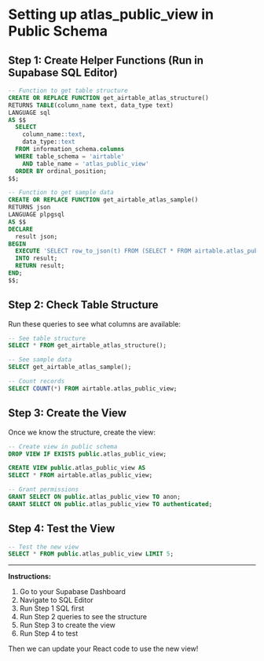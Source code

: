 # Setting up atlas_public_view in Public Schema

## Step 1: Create Helper Functions (Run in Supabase SQL Editor)

```sql
-- Function to get table structure
CREATE OR REPLACE FUNCTION get_airtable_atlas_structure()
RETURNS TABLE(column_name text, data_type text)
LANGUAGE sql
AS $$
  SELECT 
    column_name::text,
    data_type::text
  FROM information_schema.columns 
  WHERE table_schema = 'airtable' 
    AND table_name = 'atlas_public_view'
  ORDER BY ordinal_position;
$$;

-- Function to get sample data
CREATE OR REPLACE FUNCTION get_airtable_atlas_sample()
RETURNS json
LANGUAGE plpgsql
AS $$
DECLARE
  result json;
BEGIN
  EXECUTE 'SELECT row_to_json(t) FROM (SELECT * FROM airtable.atlas_public_view LIMIT 1) t'
  INTO result;
  RETURN result;
END;
$$;
```

## Step 2: Check Table Structure

Run these queries to see what columns are available:

```sql
-- See table structure
SELECT * FROM get_airtable_atlas_structure();

-- See sample data
SELECT get_airtable_atlas_sample();

-- Count records
SELECT COUNT(*) FROM airtable.atlas_public_view;
```

## Step 3: Create the View

Once we know the structure, create the view:

```sql
-- Create view in public schema
DROP VIEW IF EXISTS public.atlas_public_view;

CREATE VIEW public.atlas_public_view AS 
SELECT * FROM airtable.atlas_public_view;

-- Grant permissions
GRANT SELECT ON public.atlas_public_view TO anon;
GRANT SELECT ON public.atlas_public_view TO authenticated;
```

## Step 4: Test the View

```sql
-- Test the new view
SELECT * FROM public.atlas_public_view LIMIT 5;
```

---

**Instructions:**
1. Go to your Supabase Dashboard
2. Navigate to SQL Editor
3. Run Step 1 SQL first
4. Run Step 2 queries to see the structure
5. Run Step 3 to create the view
6. Run Step 4 to test

Then we can update your React code to use the new view! 